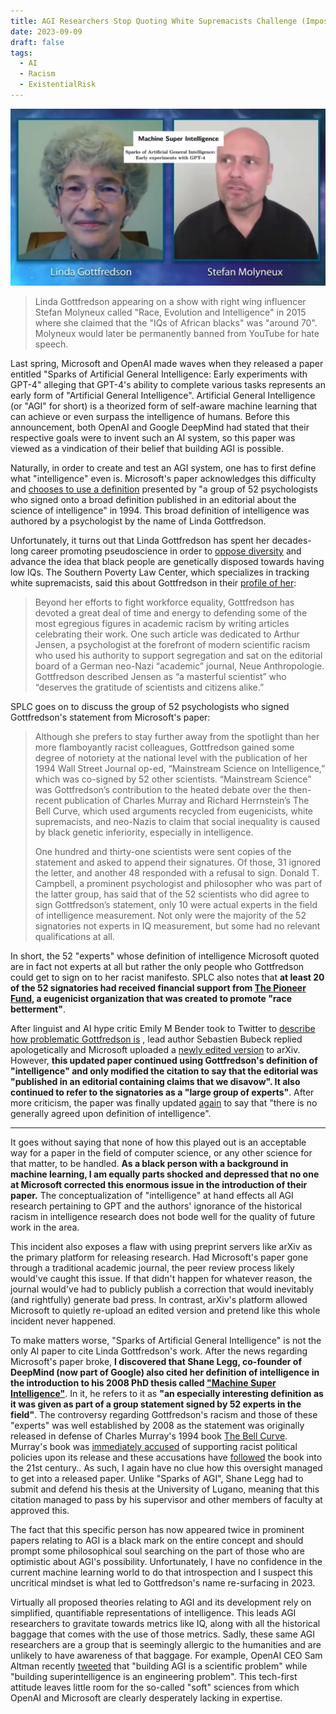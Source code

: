 ```yaml
---
title: AGI Researchers Stop Quoting White Supremacists Challenge (Impossible)
date: 2023-09-09
draft: false
tags:
  - AI
  - Racism
  - ExistentialRisk
---
```

![AI paper titles laid over a screenshot of Linda Gottfredson and Stefan Molyneux](images/gottfredson/gottfredson-molyneux.jpg)
> Linda Gottfredson appearing on a show with right wing influencer Stefan Molyneux called "Race, Evolution and Intelligence" in 2015 where she claimed that the "IQs of African blacks" was "around 70". Molyneux would later be permanently banned from YouTube for hate speech.

Last spring, Microsoft and OpenAI made waves when they released a paper entitled "Sparks of Artificial General Intelligence: Early experiments with GPT-4" alleging that GPT-4's ability to complete various tasks represents an early form of "Artificial General Intelligence". Artificial General Intelligence (or "AGI" for short) is a theorized form of self-aware machine learning that can achieve or even surpass the intelligence of humans. Before this announcement, both OpenAI and Google DeepMind had stated that their respective goals were to invent such an AI system, so this paper was viewed as a vindication of their belief that building AGI is possible.

Naturally, in order to create and test an AGI system, one has to first define what "intelligence" even is. Microsoft's paper acknowledges this difficulty and [chooses to use a definition](https://arxiv.org/pdf/2303.12712v1.pdf#section.1) presented by "a group of 52 psychologists who signed onto a broad definition published in an editorial about the science of intelligence" in 1994. This broad definition of intelligence was authored by a psychologist by the name of  Linda Gottfredson.

Unfortunately, it turns out that Linda Gottfredson has spent her decades-long career promoting pseudoscience in order to [oppose diversity](https://www1.udel.edu/educ/gottfredson/reprints/1994fromtheashes.pdf) and advance the idea that black people are genetically disposed towards having low IQs. The Southern Poverty Law Center, which specializes in tracking white supremacists, said this about Gottfredson in their [profile of her](https://www.splcenter.org/fighting-hate/extremist-files/individual/linda-gottfredson):
> Beyond her efforts to fight workforce equality, Gottfredson has devoted a great deal of time and energy to defending some of the most egregious figures in academic racism by writing articles celebrating their work. One such article was dedicated to Arthur Jensen, a psychologist at the forefront of modern scientific racism who used his authority to support segregation and sat on the editorial board of a German neo-Nazi “academic” journal, Neue Anthropologie. Gottfredson described Jensen as “a masterful scientist” who “deserves the gratitude of scientists and citizens alike.” 

SPLC goes on to discuss the group of 52 psychologists who signed Gottfredson's statement from Microsoft's paper:
> Although she prefers to stay further away from the spotlight than her more flamboyantly racist colleagues, Gottfredson gained some degree of notoriety at the national level with the publication of her 1994 Wall Street Journal op-ed, “Mainstream Science on Intelligence,” which was co-signed by 52 other scientists. “Mainstream Science” was Gottfredson’s contribution to the heated debate over the then-recent publication of Charles Murray and Richard Herrnstein’s The Bell Curve, which used arguments recycled from eugenicists, white supremacists, and neo-Nazis to claim that social inequality is caused by black genetic inferiority, especially in intelligence. 
> 
> One hundred and thirty-one scientists were sent copies of the statement and asked to append their signatures. Of those, 31 ignored the letter, and another 48 responded with a refusal to sign. Donald T. Campbell, a prominent psychologist and philosopher who was part of the latter group, has said that of the 52 scientists who did agree to sign Gottfredson’s statement, only 10 were actual experts in the field of intelligence measurement. Not only were the majority of the 52 signatories not experts in IQ measurement, but some had no relevant qualifications at all. 

In short, the 52 "experts" whose definition of intelligence Microsoft quoted are in fact not experts at all but rather the only people who Gottfredson could get to sign on to her racist manifesto. SPLC also notes that **at least 20 of the 52 signatories had received financial support from [The Pioneer Fund](https://en.wikipedia.org/wiki/Pioneer_Fund), a eugenicist organization that was created to promote "race betterment"**. 

After linguist and AI hype critic Emily M Bender took to Twitter to [describe how problematic Gottfredson is](https://twitter.com/emilymbender/status/1645493282959675392) , lead author Sebastien Bubeck replied apologetically and Microsoft uploaded a [newly edited version](https://arxiv.org/pdf/2303.12712v4.pdf) to arXiv. However, **this updated paper continued using Gottfredson's definition of "intelligence" and only modified the citation to say that the editorial was "published in an editorial containing claims that we disavow". It also continued to refer to the signatories as a "large group of experts"**. After more criticism, the paper was finally updated [again](https://arxiv.org/pdf/2303.12712v5.pdf) to say that "there is no generally agreed upon definition of intelligence".

---
It goes without saying that none of how this played out is an acceptable way for a paper in the field of computer science, or any other science for that matter, to be handled. **As a black person with a background in machine learning, I am equally parts shocked and depressed that no one at Microsoft corrected this enormous issue in the introduction of their paper.** The conceptualization of "intelligence" at hand effects all AGI research pertaining to GPT and the authors' ignorance of the historical racism in intelligence research does not bode well for the quality of future work in the area. 

This incident also exposes a flaw with using preprint servers like arXiv as the primary platform for releasing research. Had Microsoft's paper gone through a traditional academic journal, the peer review process likely would've caught this issue. If that didn't happen for whatever reason, the journal would've had to publicly publish a correction that would inevitably (and rightfully) generate bad press. In contrast, arXiv's platform allowed Microsoft to quietly re-upload an edited version and pretend like this whole incident never happened. 

To make matters worse, "Sparks of Artificial General Intelligence" is not the only AI paper to cite Linda Gottfredson's work. After the news regarding Microsoft's paper broke, **I discovered that Shane Legg, co-founder of DeepMind (now part of Google) also cited her definition of intelligence in the introduction to his 2008 PhD thesis called ["Machine Super Intelligence"](https://www.vetta.org/documents/Machine_Super_Intelligence.pdf)**. In it, he refers to it as **"an especially interesting definition as it was given as part of a group statement signed by 52 experts in the field"**. The controversy regarding Gottfredson's racism and those of these "experts" was well established by 2008 as the statement was originally released in defense of Charles Murray's 1994 book [The Bell Curve](https://en.wikipedia.org/wiki/The_Bell_Curve). Murray's book was [immediately accused](https://www.nybooks.com/articles/1994/12/01/the-tainted-sources-of-the-bell-curve/) of supporting racist political policies upon its release and these accusations have [followed](https://blogs.scientificamerican.com/voices/the-real-problem-with-charles-murray-and-the-bell-curve/) the book into the 21st century.. As such, I again have no clue how this oversight managed to get into a released paper. Unlike "Sparks of AGI", Shane Legg had to submit and defend his thesis at the University of Lugano, meaning that this citation managed to pass by his supervisor and other members of faculty at approved this. 

The fact that this specific person has now appeared twice in prominent papers relating to AGI is a black mark on the entire concept and should prompt some philosophical soul searching on the part of those who are optimistic about AGI's possibility. Unfortunately, I have no confidence in the current machine learning world to do that introspection and I suspect this uncritical mindset is what led to Gottfredson's name re-surfacing in 2023. 

Virtually all proposed theories relating to AGI and its development rely on simplified, quantifiable representations of intelligence. This leads AGI researchers to gravitate towards metrics like IQ, along with all the historical baggage that comes with the use of those metrics. Sadly, these same AGI researchers are a group that is seemingly allergic to the humanities and are unlikely to have awareness of that baggage. For example, OpenAI CEO Sam Altman recently [tweeted](https://twitter.com/sama/status/1696286884803301605) that "building AGI is a scientific problem" while "building superintelligence is an engineering problem". This tech-first attitude leaves little room for the so-called "soft" sciences from which OpenAI and Microsoft are clearly desperately lacking in expertise.
